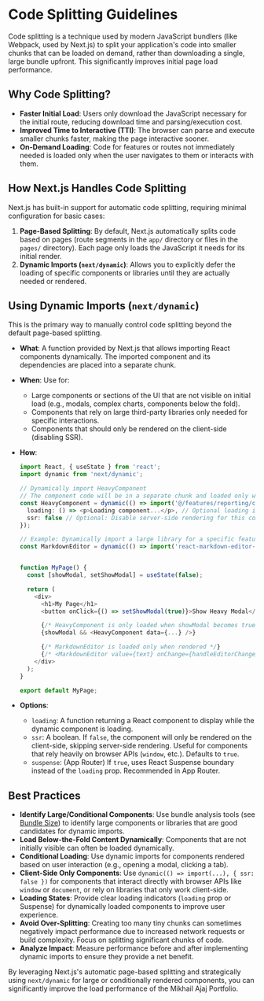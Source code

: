 # Code Splitting Guidelines

Code splitting is a technique used by modern JavaScript bundlers (like Webpack, used by Next.js) to split your application's code into smaller chunks that can be loaded on demand, rather than downloading a single, large bundle upfront. This significantly improves initial page load performance.

## Why Code Splitting?

-   **Faster Initial Load**: Users only download the JavaScript necessary for the initial route, reducing download time and parsing/execution cost.
-   **Improved Time to Interactive (TTI)**: The browser can parse and execute smaller chunks faster, making the page interactive sooner.
-   **On-Demand Loading**: Code for features or routes not immediately needed is loaded only when the user navigates to them or interacts with them.

## How Next.js Handles Code Splitting

Next.js has built-in support for automatic code splitting, requiring minimal configuration for basic cases:

1.  **Page-Based Splitting**: By default, Next.js automatically splits code based on pages (route segments in the `app/` directory or files in the `pages/` directory). Each page only loads the JavaScript it needs for its initial render.
2.  **Dynamic Imports (`next/dynamic`)**: Allows you to explicitly defer the loading of specific components or libraries until they are actually needed or rendered.

## Using Dynamic Imports (`next/dynamic`)

This is the primary way to manually control code splitting beyond the default page-based splitting.

-   **What**: A function provided by Next.js that allows importing React components dynamically. The imported component and its dependencies are placed into a separate chunk.
-   **When**: Use for:
    *   Large components or sections of the UI that are not visible on initial load (e.g., modals, complex charts, components below the fold).
    *   Components that rely on large third-party libraries only needed for specific interactions.
    *   Components that should only be rendered on the client-side (disabling SSR).
-   **How**:

    ```typescript
    import React, { useState } from 'react';
    import dynamic from 'next/dynamic';

    // Dynamically import HeavyComponent
    // The component code will be in a separate chunk and loaded only when needed.
    const HeavyComponent = dynamic(() => import('@/features/reporting/components/HeavyComponent'), {
      loading: () => <p>Loading component...</p>, // Optional loading indicator
      ssr: false // Optional: Disable server-side rendering for this component
    });

    // Example: Dynamically import a large library for a specific feature
    const MarkdownEditor = dynamic(() => import('react-markdown-editor-lite'), { ssr: false });


    function MyPage() {
      const [showModal, setShowModal] = useState(false);

      return (
        <div>
          <h1>My Page</h1>
          <button onClick={() => setShowModal(true)}>Show Heavy Modal</button>

          {/* HeavyComponent is only loaded when showModal becomes true */}
          {showModal && <HeavyComponent data={...} />}

          {/* MarkdownEditor is loaded only when rendered */}
          {/* <MarkdownEditor value={text} onChange={handleEditorChange} /> */}
        </div>
      );
    }

    export default MyPage;
    ```

-   **Options**:
    *   `loading`: A function returning a React component to display while the dynamic component is loading.
    *   `ssr`: A boolean. If `false`, the component will only be rendered on the client-side, skipping server-side rendering. Useful for components that rely heavily on browser APIs (`window`, etc.). Defaults to `true`.
    *   `suspense`: (App Router) If `true`, uses React Suspense boundary instead of the `loading` prop. Recommended in App Router.

## Best Practices

*   **Identify Large/Conditional Components**: Use bundle analysis tools (see [Bundle Size](./bundle-size.md)) to identify large components or libraries that are good candidates for dynamic imports.
*   **Load Below-the-Fold Content Dynamically**: Components that are not initially visible can often be loaded dynamically.
*   **Conditional Loading**: Use dynamic imports for components rendered based on user interaction (e.g., opening a modal, clicking a tab).
*   **Client-Side Only Components**: Use `dynamic(() => import(...), { ssr: false })` for components that interact directly with browser APIs like `window` or `document`, or rely on libraries that only work client-side.
*   **Loading States**: Provide clear loading indicators (`loading` prop or Suspense) for dynamically loaded components to improve user experience.
*   **Avoid Over-Splitting**: Creating too many tiny chunks can sometimes negatively impact performance due to increased network requests or build complexity. Focus on splitting significant chunks of code.
*   **Analyze Impact**: Measure performance before and after implementing dynamic imports to ensure they provide a net benefit.

By leveraging Next.js's automatic page-based splitting and strategically using `next/dynamic` for large or conditionally rendered components, you can significantly improve the load performance of the Mikhail Ajaj Portfolio.